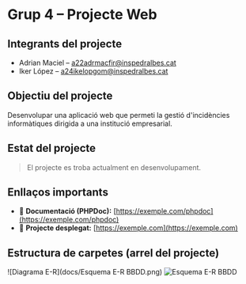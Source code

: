 # Grup 4 – Projecte Web

## Integrants del projecte

- Adrian Maciel – a22adrmacfir@inspedralbes.cat
- Iker López – a24ikelopgom@inspedralbes.cat

## Objectiu del projecte

Desenvolupar una aplicació web que permeti la gestió d'incidències informàtiques dirigida a una institució empresarial.

## Estat del projecte

> El projecte es troba actualment en desenvolupament.

## Enllaços importants

- 📄 **Documentació (PHPDoc):** [https://exemple.com/phpdoc](https://exemple.com/phpdoc)
- 🚀 **Projecte desplegat:** [https://exemple.com](https://exemple.com)

## Estructura de carpetes (arrel del projecte)


![Diagrama E-R](docs/Esquema E-R BBDD.png)
![Esquema E-R BBDD](https://github.com/user-attachments/assets/eed9558d-ea32-4661-a638-a04918c801eb)
